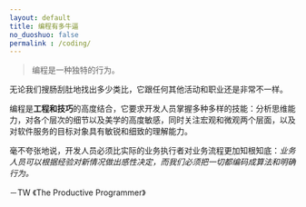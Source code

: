 ```yaml
---
layout: default
title: 编程有多牛逼
no_duoshuo: false
permalink : /coding/
---
```


> 编程是一种独特的行为。

无论我们搜肠刮肚地找出多少类比，它跟任何其他活动和职业还是非常不一样。

编程是**工程和技巧**的高度结合，它要求开发人员掌握多种多样的技能：分析思维能力，对各个层次的细节以及美学的高度敏感，同时关注宏观和微观两个层面，以及对软件服务的目标对象具有敏锐和细致的理解能力。

毫不夸张地说，开发人员必须比实际的业务执行者对业务流程更加知根知底：_业务人员可以根据经验对新情况做出感性决定，而我们必须把一切都编码成算法和明确行为。_


－TW 《The Productive Programmer》